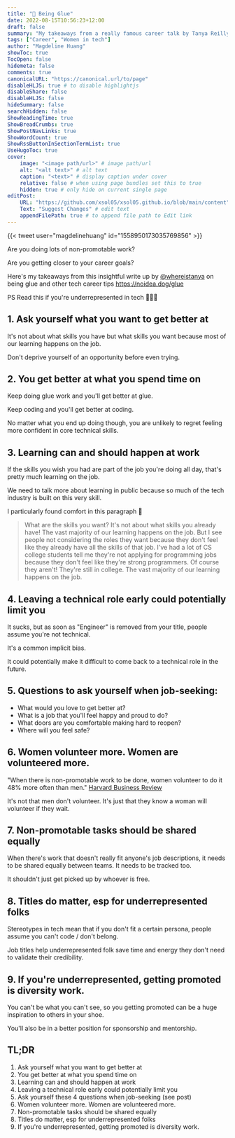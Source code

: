 ```yaml
---
title: "🔎 Being Glue"
date: 2022-08-15T10:56:23+12:00
draft: false
summary: "My takeaways from a really famous career talk by Tanya Reilly. PS read this if you're underrepresented in tech"
tags: ["Career", "Women in tech"]
author: "Magdeline Huang"
showToc: true
TocOpen: false
hidemeta: false
comments: true
canonicalURL: "https://canonical.url/to/page"
disableHLJS: true # to disable highlightjs
disableShare: false
disableHLJS: false
hideSummary: false
searchHidden: false
ShowReadingTime: true
ShowBreadCrumbs: true
ShowPostNavLinks: true
ShowWordCount: true
ShowRssButtonInSectionTermList: true
UseHugoToc: true
cover:
    image: "<image path/url>" # image path/url
    alt: "<alt text>" # alt text
    caption: "<text>" # display caption under cover
    relative: false # when using page bundles set this to true
    hidden: true # only hide on current single page
editPost:
    URL: "https://github.com/xsol05/xsol05.github.io/blob/main/content"
    Text: "Suggest Changes" # edit text
    appendFilePath: true # to append file path to Edit link
---
```


{{< tweet user="magdelinehuang" id="1558950173035769856" >}}

Are you doing lots of non-promotable work?

Are you getting closer to your career goals?

Here's my takeaways from this insightful write up by [@whereistanya](https://twitter.com/whereistanya) on being glue and other tech career tips https://noidea.dog/glue

PS Read this if you're underrepresented in tech 👩🏻‍💻

## 1. Ask yourself what you want to get better at

It's not about what skills you have but what skills you want because most of our learning happens on the job.

Don't deprive yourself of an opportunity before even trying.

## 2. You get better at what you spend time on

Keep doing glue work and you'll get better at glue.

Keep coding and you'll get better at coding.

No matter what you end up doing though, you are unlikely to regret feeling more confident in core technical skills.

## 3. Learning can and should happen at work

If the skills you wish you had are part of the job you're doing all day, that's pretty much learning on the job.

We need to talk more about learning in public because so much of the tech industry is built on this very skill.

I particularly found comfort in this paragraph 🥲

> What are the skills you want? It's not about what skills you already have! The vast majority of our learning happens on the job. But I see people not considering the roles they want because they don't feel like they already have all the skills of that job. I've had a lot of CS college students tell me they're not applying for programming jobs because they don't feel like they're strong programmers. Of course they aren't! They're still in college. The vast majority of our learning happens on the job.

## 4. Leaving a technical role early could potentially limit you

It sucks, but as soon as "Engineer" is removed from your title, people assume you're not technical.

It's a common implicit bias.

It could potentially make it difficult to come back to a technical role in the future.

## 5. Questions to ask yourself when job-seeking:

- What would you love to get better at?
- What is a job that you'll feel happy and proud to do?
- What doors are you comfortable making hard to reopen?
- Where will you feel safe?

## 6. Women volunteer more. Women are volunteered more.

"When there is non-promotable work to be done, women volunteer to do it 48% more often than men." [Harvard Business Review](https://hbr.org/2018/07/why-women-volunteer-for-tasks-that-dont-lead-to-promotions)

It's not that men don't volunteer. It's just that they know a woman will volunteer if they wait.

## 7. Non-promotable tasks should be shared equally

When there's work that doesn't really fit anyone's job descriptions, it needs to be shared equally between teams. It needs to be tracked too.

It shouldn't just get picked up by whoever is free.

## 8. Titles do matter, esp for underrepresented folks

Stereotypes in tech mean that if you don't fit a certain persona, people assume you can't code / don't belong.

Job titles help underrepresented folk save time and energy they don't need to validate their credibility.

## 9. If you're underrepresented, getting promoted is diversity work.

You can't be what you can't see, so you getting promoted can be a huge inspiration to others in your shoe.

You'll also be in a better position for sponsorship and mentorship.

## TL;DR

1. Ask yourself what you want to get better at
2. You get better at what you spend time on
3. Learning can and should happen at work
4. Leaving a technical role early could potentially limit you
5. Ask yourself these 4 questions when job-seeking (see post)
6. Women volunteer more. Women are volunteered more.
7. Non-promotable tasks should be shared equally
8. Titles do matter, esp for underrepresented folks
9. If you're underrepresented, getting promoted is diversity work.
